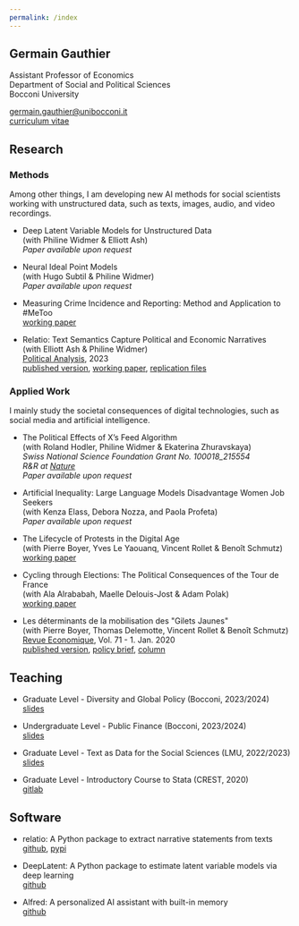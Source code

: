 ```yaml
---
permalink: /index
---
```


## Germain Gauthier

Assistant Professor of Economics \
Department of Social and Political Sciences \
Bocconi University 

germain.gauthier@unibocconi.it \
[curriculum vitae](https://www.dropbox.com/s/wo9xrlgyodbgth1/CV_Germain_Gauthier.pdf?dl=0)

## Research

### Methods

Among other things, I am developing new AI methods for social scientists working with unstructured data, such as texts, images, audio, and video recordings. 

- Deep Latent Variable Models for Unstructured Data \
  (with Philine Widmer & Elliott Ash) \
  *Paper available upon request*

- Neural Ideal Point Models \
  (with Hugo Subtil & Philine Widmer) \
  *Paper available upon request*

- Measuring Crime Incidence and Reporting: Method and Application to #MeToo \
  [working paper](https://www.dropbox.com/s/jepq64dfauyo1t6/metoo_crime_v6.pdf?dl=0)

- Relatio: Text Semantics Capture Political and Economic Narratives \
  (with Elliott Ash & Philine Widmer) \
  <u>Political Analysis</u>, 2023 \
  [published version](https://www.cambridge.org/core/journals/political-analysis/article/relatio-text-semantics-capture-political-and-economic-narratives/E72C0482A44C9A817E381B394A73E2D6), [working paper](https://arxiv.org/abs/2108.01720), [replication files](https://dataverse.harvard.edu/dataset.xhtml?persistentId=doi:10.7910/DVN/3BRWKK&faces-redirect=true)

### Applied Work

I mainly study the societal consequences of digital technologies, such as social media and artificial intelligence.

- The Political Effects of X’s Feed Algorithm \
  (with Roland Hodler, Philine Widmer & Ekaterina Zhuravskaya) \
  *Swiss National Science Foundation Grant No. 100018_215554* \
  *R&R at <u>Nature</u>* \
  *Paper available upon request*

- Artificial Inequality: Large Language Models Disadvantage Women Job Seekers \
  (with Kenza Elass, Debora Nozza, and Paola Profeta) \
  *Paper available upon request*

- The Lifecycle of Protests in the Digital Age \
  (with Pierre Boyer, Yves Le Yaouanq, Vincent Rollet & Benoît Schmutz) \
  [working paper](https://www.dropbox.com/scl/fi/dwstzxzo0pa5lls5lbvmu/Gilets_Jaunes_Theory_Empirics.pdf?rlkey=4hsj8wytobeh9a7idw8q957fs&st=0cpn2svu&dl=0)

- Cycling through Elections: The Political Consequences of the Tour de France \
  (with Ala Alrababah, Maelle Delouis-Jost & Adam Polak) \
  [working paper](https://osf.io/preprints/socarxiv/fj4vh_v1)

- Les déterminants de la mobilisation des "Gilets Jaunes" \
  (with Pierre Boyer, Thomas Delemotte, Vincent Rollet & Benoît Schmutz) \
  <u>Revue Economique</u>, Vol. 71 - 1. Jan. 2020  \
  [published version](https://www.cairn.info/revue-economique-2020-1-page-109.htm), [policy brief](https://www.lemonde.fr/idees/article/2019/11/15/entre-facebook-et-le-rond-point-la-double-originalite-du-mouvement-des-gilets-jaunes_6019218_3232.html#xtor=AL-32280270), [column](https://www.lemonde.fr/idees/article/2019/11/15/entre-facebook-et-le-rond-point-la-double-originalite-du-mouvement-des-gilets-jaunes_6019218_3232.html#xtor=AL-32280270)


## Teaching

- Graduate Level - Diversity and Global Policy (Bocconi, 2023/2024) \
  [slides](https://bocconi-my.sharepoint.com/:f:/g/personal/germain_gauthier_unibocconi_it/EmSf2ln-SLxHtMyXxRb10EcBXjuJVVQ99pyt6U4dBy7-UA?e=R5nucy)

- Undergraduate Level -  Public Finance (Bocconi, 2023/2024) \
  [slides](https://bocconi-my.sharepoint.com/:f:/g/personal/germain_gauthier_unibocconi_it/EjkEK1I-b6NNpzQQp3TsnHYBVr8O_WnVfb__GVoXV4dNmw?e=SMMpeb)

- Graduate Level - Text as Data for the Social Sciences (LMU, 2022/2023) \
  [slides](https://bocconi-my.sharepoint.com/:f:/g/personal/germain_gauthier_unibocconi_it/EuKp3FUNQIxHhYyQjcnhDW4B-oQhQ-i0x1qlBmuH26-V2Q?e=4U4Zbd)

- Graduate Level - Introductory Course to Stata (CREST, 2020) \
  [gitlab]((https://gitlab.com/germain.gauthier/code-for-econometrics-101/-/blob/master/poly.md))


## Software

- relatio: A Python package to extract narrative statements from texts \
  [github](https://github.com/relatio-nlp/relatio),  [pypi](https://pypi.org/project/relatio/)

- DeepLatent: A Python package to estimate latent variable models via deep learning \
  [github](https://github.com/PinchOfData/DeepLatent)

- Alfred: A personalized AI assistant with built-in memory \
  [github](https://github.com/PinchOfData/alfred)








